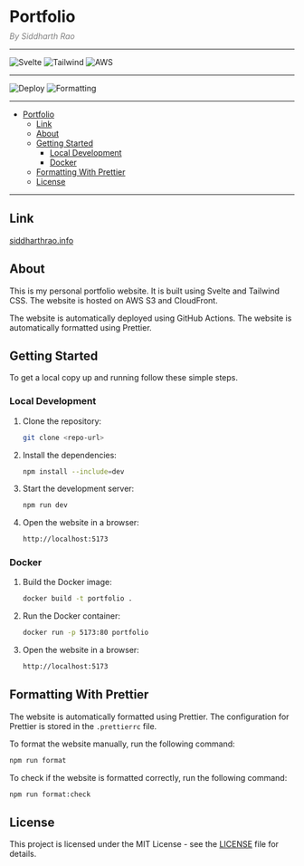 # Portfolio

*<div style="color:gray;margin-top:-10px;">By Siddharth Rao</div>*

---
![Svelte](https://img.shields.io/badge/Svelte-%23FF3E00.svg?style=flat&logo=svelte&logoColor=white) ![Tailwind](https://img.shields.io/badge/Tailwind_CSS-%2306B6D4.svg?style=flat&logo=tailwindcss&logoColor=white) ![AWS](https://img.shields.io/badge/AWS-%23FF9900.svg?style=flat&logo=amazon-web-services&logoColor=white)

---

![Deploy](https://github.com/silverlightning926/portfolio/actions/workflows/deploy.yml/badge.svg) ![Formatting](https://github.com/silverlightning926/portfolio/actions/workflows/formatting.yml/badge.svg)

---

<!-- @import "[TOC]" {cmd="toc" depthFrom=1 depthTo=6 orderedList=false} -->

<!-- code_chunk_output -->

- [Portfolio](#portfolio)
  - [Link](#link)
  - [About](#about)
  - [Getting Started](#getting-started)
    - [Local Development](#local-development)
    - [Docker](#docker)
  - [Formatting With Prettier](#formatting-with-prettier)
  - [License](#license)

<!-- /code_chunk_output -->

---

## Link

[siddharthrao.info](https://siddharthrao.info)

## About

This is my personal portfolio website. It is built using Svelte and Tailwind CSS. The website is hosted on AWS S3 and CloudFront.

The website is automatically deployed using GitHub Actions. The website is automatically formatted using Prettier.

## Getting Started

To get a local copy up and running follow these simple steps.

### Local Development

1. Clone the repository:

    ```bash
    git clone <repo-url>
    ```

2. Install the dependencies:

    ```bash
    npm install --include=dev
    ```

3. Start the development server:

    ```bash
    npm run dev
    ```

4. Open the website in a browser:

    ```bash
    http://localhost:5173
    ```

### Docker

1. Build the Docker image:

    ```bash
    docker build -t portfolio .
    ```

2. Run the Docker container:

    ```bash
    docker run -p 5173:80 portfolio
    ```

3. Open the website in a browser:

    ```bash
    http://localhost:5173
    ```

## Formatting With Prettier

The website is automatically formatted using Prettier. The configuration for Prettier is stored in the `.prettierrc` file.

To format the website manually, run the following command:

```bash
npm run format
```

To check if the website is formatted correctly, run the following command:

```bash
npm run format:check
```

## License

This project is licensed under the MIT License - see the [LICENSE](LICENSE.md) file for details.
